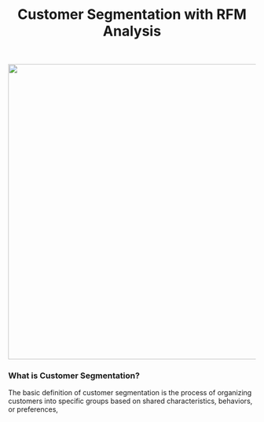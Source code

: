 <h1 align="center">
  Customer Segmentation with RFM Analysis
</h1>
</br>
<p align="center">
<img src="https://d35fo82fjcw0y8.cloudfront.net/2018/03/01013508/Incontent_image.png" width="600"/>
</p>

<h3>What is Customer Segmentation?</h3>
<p">
The basic definition of customer segmentation is the process of organizing customers into specific groups based on shared characteristics, behaviors, or preferences,  
</p>
